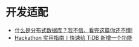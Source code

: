 # 开发适配

- [什么是分布式数据库？我不信，看完这篇你还不懂!](1-what-is-distributed-database.md)
- [Hackathon 实用指南丨快速给 TiDB 新增一个功能](2-add-new-request-tidb.md)